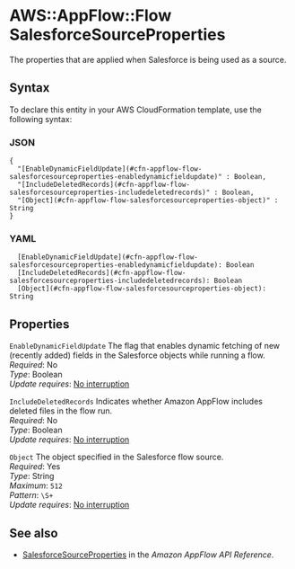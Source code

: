 # AWS::AppFlow::Flow SalesforceSourceProperties<a name="aws-properties-appflow-flow-salesforcesourceproperties"></a>

 The properties that are applied when Salesforce is being used as a source\. 

## Syntax<a name="aws-properties-appflow-flow-salesforcesourceproperties-syntax"></a>

To declare this entity in your AWS CloudFormation template, use the following syntax:

### JSON<a name="aws-properties-appflow-flow-salesforcesourceproperties-syntax.json"></a>

```
{
  "[EnableDynamicFieldUpdate](#cfn-appflow-flow-salesforcesourceproperties-enabledynamicfieldupdate)" : Boolean,
  "[IncludeDeletedRecords](#cfn-appflow-flow-salesforcesourceproperties-includedeletedrecords)" : Boolean,
  "[Object](#cfn-appflow-flow-salesforcesourceproperties-object)" : String
}
```

### YAML<a name="aws-properties-appflow-flow-salesforcesourceproperties-syntax.yaml"></a>

```
  [EnableDynamicFieldUpdate](#cfn-appflow-flow-salesforcesourceproperties-enabledynamicfieldupdate): Boolean
  [IncludeDeletedRecords](#cfn-appflow-flow-salesforcesourceproperties-includedeletedrecords): Boolean
  [Object](#cfn-appflow-flow-salesforcesourceproperties-object): String
```

## Properties<a name="aws-properties-appflow-flow-salesforcesourceproperties-properties"></a>

`EnableDynamicFieldUpdate`  <a name="cfn-appflow-flow-salesforcesourceproperties-enabledynamicfieldupdate"></a>
 The flag that enables dynamic fetching of new \(recently added\) fields in the Salesforce objects while running a flow\.   
*Required*: No  
*Type*: Boolean  
*Update requires*: [No interruption](https://docs.aws.amazon.com/AWSCloudFormation/latest/UserGuide/using-cfn-updating-stacks-update-behaviors.html#update-no-interrupt)

`IncludeDeletedRecords`  <a name="cfn-appflow-flow-salesforcesourceproperties-includedeletedrecords"></a>
 Indicates whether Amazon AppFlow includes deleted files in the flow run\.   
*Required*: No  
*Type*: Boolean  
*Update requires*: [No interruption](https://docs.aws.amazon.com/AWSCloudFormation/latest/UserGuide/using-cfn-updating-stacks-update-behaviors.html#update-no-interrupt)

`Object`  <a name="cfn-appflow-flow-salesforcesourceproperties-object"></a>
 The object specified in the Salesforce flow source\.   
*Required*: Yes  
*Type*: String  
*Maximum*: `512`  
*Pattern*: `\S+`  
*Update requires*: [No interruption](https://docs.aws.amazon.com/AWSCloudFormation/latest/UserGuide/using-cfn-updating-stacks-update-behaviors.html#update-no-interrupt)

## See also<a name="aws-properties-appflow-flow-salesforcesourceproperties--seealso"></a>
+ [SalesforceSourceProperties](https://docs.aws.amazon.com/appflow/1.0/APIReference/API_SalesforceSourceProperties.html) in the *Amazon AppFlow API Reference*\.